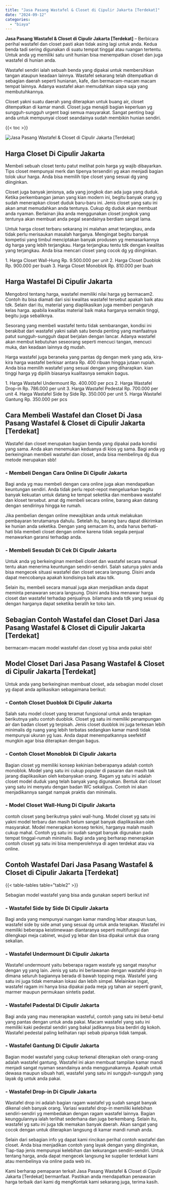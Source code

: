 ```yaml
---
title: "Jasa Pasang Wastafel & Closet di Cipulir Jakarta [Terdekat]"
date: "2024-09-12"
categories: 
  - "biaya"
---
```


**Jasa Pasang Wastafel & Closet di Cipulir Jakarta \[Terdekat\]** – Berbicara perihal wastafel dan closet pasti akan tidak asing lagi untuk anda. Kedua benda tadi sering digunakan di suatu tempat tinggal atau ruangan tertentu. Untuk anda yg memiliki satu unit hunian bisa menempatkan closet dan juga wastafel di hunian anda.

Wastafel sendiri ialah sebuah benda yang dipakai untuk membersihkan tangan ataupun keadaan lainnya. Wastafel sekarang telah ditempatkan di sebagian daerah seperti hunianan, kafe, dan bermacam-macam macam tempat lainnya. Adanya wastafel akan memudahkan siapa saja yang membutuhkannya.

Closet yakni suatu daerah yang diterapkan untuk buang air, closet ditempatkan di kamar mandi. Closet juga menajdi bagian keperluan yg sungguh-sungguh urgent bagi semua masyarakat. Sangat penting bagi anda untuk mempunyai closet seandainya sudah membikin hunian sendiri.

{{< toc >}}

![Jasa Pasang Wastafel & Closet di Cipulir Jakarta [Terdekat]](/images/wastafel-closet-murah05.png)

## Harga Closet Di Cipulir Jakarta

Membeli sebuah closet tentu patut melihat poin harga yg wajib dibayarkan. Tips closet mempunyai merk dan tipenya tersendiri yg akan menjadi bagian tolok ukur harga. Anda bisa memilih tipe closet yang sesuai dg yang diinginkan.

Closet juga banyak jenisnya, ada yang jongkok dan ada juga yang duduk. Ketika perkembangan jaman yang kian modern ini, begitu banyak orang yg sudah menerapkan closet duduk baru-baru ini. Jenis closet yang satu ini akan amat memudahkan anda tentunya. Cukup dg duduk akan membuat anda nyaman. Berlainan jika anda menggunakan closet jongkok yang tentunya akan membuat anda pegal seandainya berdiam sangat lama.

Untuk harga closet terbaru sekarang ini malahan amat terjangkau, anda tidak perlu merisaukan masalah harganya. Mengingat begitu banyak kompetisi yang timbul menciptakan banyak produsen yg memasarkannya dg harga yang lebih terjangkau. Harga terjangkau tentu tdk dengan kwalitas yang terjangkau. Anda bisa mencari closet yang cocok dg yg diinginkan.

1\. Harga Closet Wall-Hung Rp. 9.500.000 per unit 2. Harga Closet Duoblok Rp. 900.000 per buah 3. Harga Closet Monoblok Rp. 810.000 per buah

## Harga Wastafel Di Cipulir Jakarta

Mengobrol tentang harga, wastafel memiliki nilai harga yg bermacam2. Contoh itu bisa diamati dari sisi kwalitas wastafel tersebut apakah baik atau tdk. Selain dari itu, material yang diaplikasikan juga memberi pengaruh kelas harga. apabila kwalitas material baik maka harganya semakin tinggi, begitu juga sebaliknya.

Sesorang yang membeli wastafel tentu tidak sembarangan, kondisi ini berakibat dari wastafel yakni salah satu benda penting yang manfaatnya patut sungguh-sungguh dapat berjalan dengan lancar. Adanya wastafel akan membut kebutuhan seseorang seperti mencuci tangan, mencuci muka, dan keadaan lainnya dg mudah.

Harga wastafel juga beraneka yang pantas dg dengan merk yang ada, kira-kira harga wastafel berkisar antara Rp. 400 ribuan hingga jutaan rupiah. Anda bisa memilih wastafel yang sesuai dengan yang diharapkan. kian tinggi harga yg dipilih biasanya kualitasnya semakin bagus.

1\. Harga Wastafel Undermount Rp. 400.000 per pcs 2. Harga Wastafel Drop-in Rp. 786.000 per unit 3. Harga Wastafel Pedestal Rp. 700.000 per unit 4. Harga Wastafel Side by Side Rp. 350.000 per unit 5. Harga Wastafel Gantung Rp. 350.000 per pcs

## Cara Membeli Wastafel dan Closet Di Jasa Pasang Wastafel & Closet di Cipulir Jakarta \[Terdekat\]

Wastafel dan closet merupakan bagian benda yang dipakai pada kondisi yang sama. Anda akan menemukan keduanya di kios yg sama. Bagi anda yg berkeinginan membeli wastafel dan closet, anda bisa membelinya dg dua metode merupakan sbb!

### \- Membeli Dengan Cara Online Di Cipulir Jakarta

Bagi anda yg mau membeli dengan cara online juga akan mendapatkan keuntungan sendiri. Anda tidak perlu repot-repot mengeluarkan begitu banyak kekuatan untuk datang ke tempat seketika dan membawa wastafel dan kloset tersebut. amat dg membeli secara online, barang akan datang dengan sendirinya hingga ke rumah.

Jika pembelian dengan online mewajibkan anda untuk melakukan pembayaran terutamanya dahulu. Setelah itu, barang baru dapat dikirimkan ke hunian anda seketika. Dengan yang semacam itu, anda harus berhati-hati bila membeli closet dengan online karena tidak segala penjual menawarkan garansi terhadap anda.

### \- Membeli Sesudah Di Cek Di Cipulir Jakarta

Untuk anda yg berkeinginan membeli closet dan wastafel secara manual tentu akan menerima keuntungan sendiri-sendiri. Salah satunya yakni anda bisa mengecek situasi wastafel dan closet secara langsung. Disini anda dapat mencobanya apakah kondisinya baik atau tdk.

Selain itu, membeli secara manual juga akan menjadikan anda dapat meminta penawaran secara langsung. Disini anda bisa menawar harga closet dan wastafel terhadap penjualnya. bilamana anda tdk yang sesuai dg dengan harganya dapat seketika beralih ke toko lain.

## Sebagian Contoh Wastafel dan Closet Dari Jasa Pasang Wastafel & Closet di Cipulir Jakarta \[Terdekat\]

bermacam-macam model wastafel dan closet yg bisa anda pakai sbb!

## Model Closet Dari Jasa Pasang Wastafel & Closet di Cipulir Jakarta \[Terdekat\]

Untuk anda yang berkeinginan membuat closet, ada sebagian model closet yg dapat anda aplikasikan sebagaimana berikut:

### \- Contoh Closet Duoblok Di Cipulir Jakarta

Salah satu model closet yang teramat fungsional untuk anda terapkan berikutnya yaitu contoh duoblok. Closet yg satu ini memiliki penampungan air dan badan closet yg terpisah. Jenis closet duoblok ini juga terkesan lebih minimalis dg ruang yang lebih terbatas sedangkan kamar mandi tidak mempunyai ukuran yg luas. Anda dapat menempatkannya seefektif mungkin agar bisa diterapkan dengan bagus.

### \- Contoh Closet Monoblok Di Cipulir Jakarta

Bagian closet yg memiliki konsep kekinian beberapanya adalah contoh monoblok. Model yang satu ini cukup populer di pasaran dan masih tak jarang diaplikasikan oleh kebanyakan orang. Ragam yg satu ini adalah closet model duduk yang telah banyak yang digunakan. Bentuk dari closet yang satu ini menyatu dengan badan WC sekaligus. Contoh ini akan menjadikannya sangat nampak praktis dan minimalis.

### \- Model Closet Wall-Hung Di Cipulir Jakarta

contoh closet yang berikutnya yakni wall-hung. Model closet yg satu ini yakni model terbaru dan masih belum sangat banyak diaplikasikan oleh masyarakat. Model menerapkan konsep terkini, harganya malah masih cukup mahal. Contoh yg satu ini sudah sangat banyak digunakan pada tempat tinggal-rumah minimalis. Bagi anda yang berharap menerapkan contoh closet yg satu ini bisa memperolehnya di agen terdekat atau via online.

## Contoh Wastafel Dari Jasa Pasang Wastafel & Closet di Cipulir Jakarta \[Terdekat\]

{{< table-tables table="table2" >}}

Sebagian model wastafel yang bisa anda gunakan seperti berikut ini!

### \- Wastafel Side by Side Di Cipulir Jakarta

Bagi anda yang mempunyai ruangan kamar manding lebar ataupun luas, wastafel side by side amat yang sesuai dg untuk anda terapkan. Wastafel ini memiliki beberapa keistimewaan diantaranya seperti multifungsi dan dilengkapi meja cabinet, wujud yg lebar dan bisa dipakai untuk dua orang sekalian.

### \- Wastafel Undermount Di Cipulir Jakarta

Wastafel undermount yaitu beberapa ragam wastafe yg sangat masyhur dengan yg yang lain. Jenis yg satu ini berlawanan dengan wastafel drop-in dimana seluruh bagiannya berada di bawah topping meja. Wastafel yang satu ini juga tidak memakan lokasi dan lebih simpel. Melainkan ingat, wastafel ragam ini hanya bisa dipakai pada meja yg tahan air seperti granit, marmer maupun permukaan sintetis padat.

### \- Wastafel Padestal Di Cipulir Jakarta

Bagi anda yang mau menerapkan wasteful, contoh yang satu ini betul-betul yang pantas dengan untuk anda pakai. Macam wastafel yang satu ini memiliki kaki pedestal sendiri yang bakal jadikannya bisa berdiri dg kokoh. Wastafel pedestal paling kelihatan rapi sebab pipanya tidak tampak.

### \- Wastafel Gantung Di Cipulir Jakarta

Bagian model wastafel yang cukup terkenal diterapkan oleh orang-orang adalah wastafel gantung. Wastafel ini akan membuat tampilan kamar mandi menjadi sangat nyaman seandainya anda menggunakannya. Apakah untuk dewasa maupun sibuah hati, wastafel yang satu ini sungguh-sungguh yang layak dg untuk anda pakai.

### \- Wastafel Drop-in Di Cipulir Jakarta

Wastafel drop ini adalah bagian ragam wastafel yg sudah sangat banyak dikenal oleh banyak orang. Variasi wastafel drop-in memiliki kelebihan sendiri-sendiri yg membedakan dengan ragam wastafel lainnya. Bagian keunggulannya ialah terlihat sederhana dan juga berkembang. Selain itu, wastafel yg satu ini juga tdk memakan banyak daerah. Akan sangat yang cocok dengan untuk diterapkan langsung di kamar mandi rumah anda.

Selain dari sebagian info yg dapat kami rincikan perihal contoh wastafel dan closet. Anda bisa menjadikan contoh yang layak dengan yang diinginkan, Tiap-tiap jenis mempunyai kelebihan dan kekurangan sendiri-sendiri. Untuk tentang harga, anda dapat mengecek langsung ke supplier terdekat kami atau membelinya via online pada web ini.

Kami berharap pemaparan terkait Jasa Pasang Wastafel & Closet di Cipulir Jakarta \[Terdekat\] bermanfaat. Pastikan anda mendapatkan penawaran harga terbaik dari kami dg mengKontak kami sekarang juga, terima kasih.
